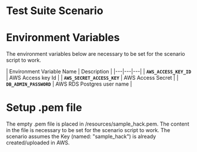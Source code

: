 # Test Suite Scenario

# Environment Variables
The environment variables below are necessary to be set for the scenario script to work.

| Environment Variable Name  | Description |
|---|---|---|
| **`AWS_ACCESS_KEY_ID`** |  AWS Access key Id  |
| **`AWS_SECRET_ACCESS_KEY`** |  AWS Access Secret  |
| **`DB_ADMIN_PASSWORD`** |  AWS RDS Postgres user name  |

# Setup .pem file
The empty .pem file is placed in /resources/sample_hack.pem. The content in the file is necessary to be set for the scenario script to work. 
The scenario assumes the Key (named: "sample_hack") is already created/uploaded in AWS. 


